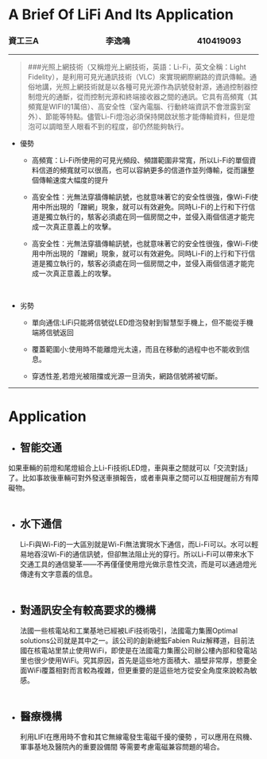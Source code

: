 # A Brief Of LiFi And Its Application

### 資工三A   &emsp;&emsp;&emsp;&emsp;&emsp;&emsp;&emsp;&emsp;李逸鳴 &emsp;&emsp;&emsp;&emsp;&emsp;&emsp;&emsp;&emsp;410419093



***


>###光照上網技術（又稱燈光上網技術，英語：Li-Fi，英文全稱：Light Fidelity），是利用可見光通訊技術（VLC）來實現網際網路的資訊傳輸。通俗地講，光照上網技術就是以各種可見光源作為訊號發射源，通過控制器控制燈光的通斷，從而控制光源和終端接收器之間的通訊。它具有高頻寬（其頻寬是WIFI的1萬倍）、高安全性（室內電腦、行動終端資訊不會泄露到室外）、節能等特點。儘管Li-Fi燈泡必須保持開啟狀態才能傳輸資料，但是燈泡可以調暗至人眼看不到的程度，卻仍然能夠執行。

* 優勢
	- 高頻寬：Li-Fi所使用的可見光頻段、頻譜範圍非常寬，所以Li-Fi的單個資料信道的頻寬就可以很高，也可以容納更多的信道作並列傳輸，從而讓整個傳輸速度大幅度的提升

	- 高安全性：光無法穿牆傳輸訊號，也就意味著它的安全性很強，像Wi-Fi使用中所出現的「蹭網」現象，就可以有效避免。同時Li-Fi的上行和下行信道是獨立執行的，駭客必須處在同一個房間之中，並侵入兩個信道才能完成一次真正意義上的攻擊。
	- 高安全性：光無法穿牆傳輸訊號，也就意味著它的安全性很強，像Wi-Fi使用中所出現的「蹭網」現象，就可以有效避免。同時Li-Fi的上行和下行信道是獨立執行的，駭客必須處在同一個房間之中，並侵入兩個信道才能完成一次真正意義上的攻擊。



<br>

* 劣勢
	
	- 單向通信:LiFi只能將信號從LED燈泡發射到智慧型手機上，但不能從手機端將信號返回

	- 覆蓋範圍小:使用時不能離燈光太遠，而且在移動的過程中也不能收到信息。

	- 穿透性差,若燈光被阻擋或光源一旦消失，網路信號將被切斷。

***

# Application

* ## 智能交通

 如果車輛的前燈和尾燈組合上Li-Fi技術LED燈，車與車之間就可以「交流對話」了。比如事故後車輛可對外發送車損報告，或者車與車之間可以互相提醒前方有障礙物。
   <br>
    <br>
 
 
 
* ## 水下通信 

  Li-Fi與Wi-Fi的一大區別就是Wi-Fi無法實現水下通信，而Li-Fi可以。水可以輕易地吞沒Wi-Fi的通信訊號，但卻無法阻止光的穿行。所以Li-Fi可以帶來水下交通工具的通信變革——不再僅僅使用燈光做示意性交流，而是可以通過燈光傳達有文字意義的信息。
  <br>
    <br>
     


* ## 對通訊安全有較高要求的機構


  法國一些核電站和工業基地已經被LiFi技術吸引，法國電力集團Optimal solutions公司就是其中之一。該公司的創新總監Fabien Ruiz解釋道，目前法國在核電站里禁止使用WiFi，即使是在法國電力集團公司辦公樓內部和發電站里也很少使用WiFi。究其原因，首先是這些地方面積大、牆壁非常厚，想要全面WiFi覆蓋相對而言較為複雜，但更重要的是這些地方從安全角度來說較為敏感。
    <br>
    <br>
    
    
* ## 醫療機構

  利用LIFI在應用時不會和其它無線電發生電磁千擾的優勢 ，可以應用在飛機、軍事基地及醫院內的重要設備間 等需要考慮電磁兼容問題的場合。
 
    <br>
    <br>



